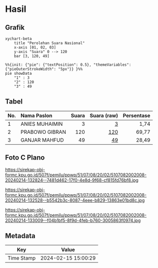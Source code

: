 # Hasil

## Grafik

```mermaid
xychart-beta
    title "Perolehan Suara Nasional"
    x-axis [01, 02, 03]
    y-axis "Suara" 0 --> 120
    bar [3, 120, 49]
```

```mermaid
%%{init: {"pie": {"textPosition": 0.5}, "themeVariables": {"pieOuterStrokeWidth": "5px"}} }%%
pie showData
    "1" : 3
    "2" : 120
    "3" : 49
```

## Tabel

| No. | Nama Paslon    | Suara | Suara (raw) | Persentase |
|:--- |:-------------- | -----:| -----------:| ----------:|
| 1   | ANIES MUHAIMIN | 3     | [3][p-1]    | 1,74       |
| 2   | PRABOWO GIBRAN | 120   | [120][p-2]  | 69,77      |
| 3   | GANJAR MAHFUD  | 49    | [49][p-3]   | 28,49      |


[p-1]: https://github.com/gigit-pemilu/pemilu-2024/blob/main/pilpres/hitung-suara/sub/51-bali/sub/07-karangasem/sub/08-kubu/sub/2002-dukuh/sub/008-tps/sub/paslon-1.txt
[p-2]: https://github.com/gigit-pemilu/pemilu-2024/blob/main/pilpres/hitung-suara/sub/51-bali/sub/07-karangasem/sub/08-kubu/sub/2002-dukuh/sub/008-tps/sub/paslon-2.txt
[p-3]: https://github.com/gigit-pemilu/pemilu-2024/blob/main/pilpres/hitung-suara/sub/51-bali/sub/07-karangasem/sub/08-kubu/sub/2002-dukuh/sub/008-tps/sub/paslon-3.txt

## Foto C Plano

https://sirekap-obj-formc.kpu.go.id/507f/pemilu/ppwp/51/07/08/20/02/5107082002008-20240214-132824--7481d462-17f0-4e8d-9f68-cf815fd76bf8.jpg

https://sirekap-obj-formc.kpu.go.id/507f/pemilu/ppwp/51/07/08/20/02/5107082002008-20240214-132528--b5542b3c-8087-4eee-b829-13863e01bd8c.jpg

https://sirekap-obj-formc.kpu.go.id/507f/pemilu/ppwp/51/07/08/20/02/5107082002008-20240214-133009--f04b1bf5-8f9d-4feb-b760-3005863f0974.jpg


## Metadata

| Key        | Value               |
| ---------- | ------------------- |
| Time Stamp | 2024-02-15 15:00:29 |



